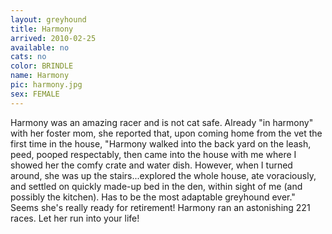 ```yaml
---
layout: greyhound
title: Harmony
arrived: 2010-02-25
available: no
cats: no
color: BRINDLE
name: Harmony
pic: harmony.jpg
sex: FEMALE
---
```


Harmony was an amazing racer and is not cat safe.  Already "in harmony" with her foster mom, she reported that, upon
coming home from the vet the first time in the house, "Harmony walked into the back yard on the leash, peed, pooped
respectably, then came into the house with me where I showed her the comfy crate and water dish. However, when I turned
around, she was up the stairs...explored the whole house, ate voraciously, and settled on quickly made-up bed in the
den, within sight of me (and possibly the kitchen). Has to be the most adaptable greyhound ever." Seems she's really
ready for retirement!  Harmony ran an astonishing 221 races. Let her run into your life!
